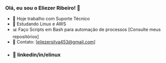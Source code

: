 ### Olá, eu sou o Eliezer Ribeiro! 👋

- 🔭 Hoje trabalho com Suporte Técnico
- 🌱 Estudando Linux e AWS
- :bar_chart:	Faço Scripts em Bash para automação de processos [Consulte meus repositórios]
- :envelope_with_arrow:	Contato: [eliezersilva453@gmail.com]
- ### :link: linkedin/in/elinux
